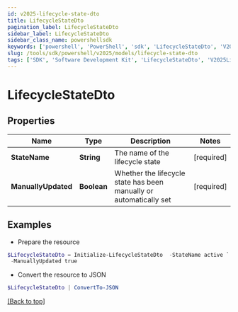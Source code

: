 ```yaml
---
id: v2025-lifecycle-state-dto
title: LifecycleStateDto
pagination_label: LifecycleStateDto
sidebar_label: LifecycleStateDto
sidebar_class_name: powershellsdk
keywords: ['powershell', 'PowerShell', 'sdk', 'LifecycleStateDto', 'V2025LifecycleStateDto'] 
slug: /tools/sdk/powershell/v2025/models/lifecycle-state-dto
tags: ['SDK', 'Software Development Kit', 'LifecycleStateDto', 'V2025LifecycleStateDto']
---
```



# LifecycleStateDto

## Properties

Name | Type | Description | Notes
------------ | ------------- | ------------- | -------------
**StateName** | **String** | The name of the lifecycle state | [required]
**ManuallyUpdated** | **Boolean** | Whether the lifecycle state has been manually or automatically set | [required]

## Examples

- Prepare the resource
```powershell
$LifecycleStateDto = Initialize-LifecycleStateDto  -StateName active `
 -ManuallyUpdated true
```

- Convert the resource to JSON
```powershell
$LifecycleStateDto | ConvertTo-JSON
```


[[Back to top]](#) 

